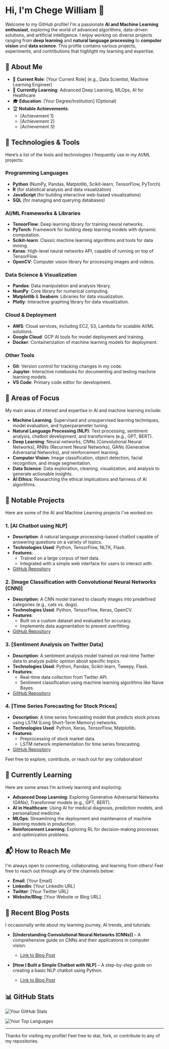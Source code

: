 # Hi, I'm Chege William 👋

Welcome to my GitHub profile! I'm a passionate **AI and Machine Learning enthusiast**, exploring the world of advanced algorithms, data-driven solutions, and artificial intelligence. I enjoy working on diverse projects ranging from **deep learning** and **natural language processing** to **computer vision** and **data science**. This profile contains various projects, experiments, and contributions that highlight my learning and expertise.

## 🚀 About Me

- 💼 **Current Role**: [Your Current Role] (e.g., Data Scientist, Machine Learning Engineer)
- 🌱 **Currently Learning**: Advanced Deep Learning, MLOps, AI for Healthcare
- 🎓 **Education**: [Your Degree/Institution] (Optional)
- 🏆 **Notable Achievements**:
  - [Achievement 1]
  - [Achievement 2]
  - [Achievement 3]

## 🔧 Technologies & Tools

Here’s a list of the tools and technologies I frequently use in my AI/ML projects:

### **Programming Languages**
- **Python** (NumPy, Pandas, Matplotlib, Scikit-learn, TensorFlow, PyTorch)
- **R** (for statistical analysis and data visualization)
- **JavaScript** (for building interactive web-based visualizations)
- **SQL** (for managing and querying databases)

### **AI/ML Frameworks & Libraries**
- **TensorFlow**: Deep learning library for training neural networks.
- **PyTorch**: Framework for building deep learning models with dynamic computation.
- **Scikit-learn**: Classic machine learning algorithms and tools for data mining.
- **Keras**: High-level neural networks API, capable of running on top of TensorFlow.
- **OpenCV**: Computer vision library for processing images and videos.

### **Data Science & Visualization**
- **Pandas**: Data manipulation and analysis library.
- **NumPy**: Core library for numerical computing.
- **Matplotlib** & **Seaborn**: Libraries for data visualization.
- **Plotly**: Interactive graphing library for data visualization.
  
### **Cloud & Deployment**
- **AWS**: Cloud services, including EC2, S3, Lambda for scalable AI/ML solutions.
- **Google Cloud**: GCP AI tools for model deployment and training.
- **Docker**: Containerization of machine learning models for deployment.

### **Other Tools**
- **Git**: Version control for tracking changes in my code.
- **Jupyter**: Interactive notebooks for documenting and testing machine learning models.
- **VS Code**: Primary code editor for development.

## 🤖 Areas of Focus

My main areas of interest and expertise in AI and machine learning include:

- **Machine Learning**: Supervised and unsupervised learning techniques, model evaluation, and hyperparameter tuning.
- **Natural Language Processing (NLP)**: Text processing, sentiment analysis, chatbot development, and transformers (e.g., GPT, BERT).
- **Deep Learning**: Neural networks, CNNs (Convolutional Neural Networks), RNNs (Recurrent Neural Networks), GANs (Generative Adversarial Networks), and reinforcement learning.
- **Computer Vision**: Image classification, object detection, facial recognition, and image segmentation.
- **Data Science**: Data exploration, cleaning, visualization, and analysis to generate actionable insights.
- **AI Ethics**: Researching the ethical implications and fairness of AI algorithms.

## 📂 Notable Projects

Here are some of the AI and Machine Learning projects I've worked on:

### 1. **[AI Chatbot using NLP]**
   - **Description**: A natural language processing-based chatbot capable of answering questions on a variety of topics.
   - **Technologies Used**: Python, TensorFlow, NLTK, Flask.
   - **Features**:
     - Trained on a large corpus of text data.
     - Integrated with a simple web interface for users to interact with.
   - [GitHub Repository](URL)

### 2. **[Image Classification with Convolutional Neural Networks (CNN)]**
   - **Description**: A CNN model trained to classify images into predefined categories (e.g., cats vs. dogs).
   - **Technologies Used**: Python, TensorFlow, Keras, OpenCV.
   - **Features**:
     - Built on a custom dataset and evaluated for accuracy.
     - Implements data augmentation to prevent overfitting.
   - [GitHub Repository](URL)

### 3. **[Sentiment Analysis on Twitter Data]**
   - **Description**: A sentiment analysis model trained on real-time Twitter data to analyze public opinion about specific topics.
   - **Technologies Used**: Python, Pandas, Scikit-learn, Tweepy, Flask.
   - **Features**:
     - Real-time data collection from Twitter API.
     - Sentiment classification using machine learning algorithms like Naive Bayes.
   - [GitHub Repository](URL)

### 4. **[Time Series Forecasting for Stock Prices]**
   - **Description**: A time series forecasting model that predicts stock prices using LSTM (Long Short-Term Memory) networks.
   - **Technologies Used**: Python, Keras, TensorFlow, Matplotlib.
   - **Features**:
     - Preprocessing of stock market data.
     - LSTM network implementation for time series forecasting.
   - [GitHub Repository](URL)

Feel free to explore, contribute, or reach out for any collaboration!

## 🌱 Currently Learning

Here are some areas I’m actively learning and exploring:

- **Advanced Deep Learning**: Exploring Generative Adversarial Networks (GANs), Transformer models (e.g., GPT, BERT).
- **AI in Healthcare**: Using AI for medical diagnosis, prediction models, and personalized medicine.
- **MLOps**: Streamlining the deployment and maintenance of machine learning models in production.
- **Reinforcement Learning**: Exploring RL for decision-making processes and optimization problems.

## 📬 How to Reach Me

I'm always open to connecting, collaborating, and learning from others! Feel free to reach out through any of the channels below:

- **Email**: [Your Email]
- **LinkedIn**: [Your LinkedIn URL]
- **Twitter**: [Your Twitter URL]
- **Website/Blog**: [Your Website or Blog URL]

## 📝 Recent Blog Posts

I occasionally write about my learning journey, AI trends, and tutorials:

- **[Understanding Convolutional Neural Networks (CNNs)]** – A comprehensive guide on CNNs and their applications in computer vision.
  - [Link to Blog Post](URL)

- **[How I Built a Simple Chatbot with NLP]** – A step-by-step guide on creating a basic NLP chatbot using Python.
  - [Link to Blog Post](URL)

## 📊 GitHub Stats

![Your GitHub Stats](https://github-readme-stats.vercel.app/api?username=YOUR_GITHUB_USERNAME&show_icons=true&hide_title=true&count_private=true&hide=prs&theme=radical)

![Your Top Languages](https://github-readme-stats.vercel.app/api/top-langs/?username=YOUR_GITHUB_USERNAME&layout=compact&theme=radical)

---

Thanks for visiting my profile! Feel free to star, fork, or contribute to any of my repositories.
